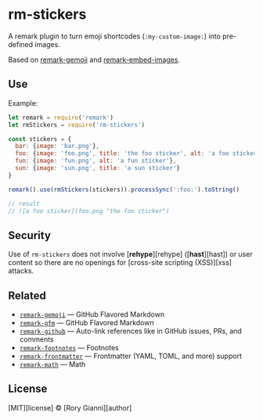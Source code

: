 # rm-stickers

A remark plugin to turn emoji shortcodes (`:my-custom-image:`) into
pre-defined images.

Based on [remark-gemoji](https://github.com/remarkjs/remark-gemoji)
and [remark-embed-images](https://github.com/remarkjs/remark-embed-images).

## Use

Example:

```js
let remark = require('remark')
let rmStickers = require('rm-stickers')

const stickers = {
  bar: {image: 'bar.png'},
  foo: {image: 'foo.png', title: 'the foo sticker', alt: 'a foo sticker'},
  fun: {image: 'fun.png', alt: 'a fun sticker'},
  sun: {image: 'sun.png', title: 'a sun sticker'}
}

remark().use(rmStickers(stickers)).processSync(':foo:').toString()

// result
// ![a foo sticker](foo.png "the foo sticker")
```

## Security

Use of `rm-stickers` does not involve \[**rehype**]\[rehype]
(\[**hast**]\[hast]) or user content so there are no openings for
\[cross-site scripting (XSS)]\[xss] attacks.

## Related

*   [`remark-gemoji`](https://github.com/remarkjs/remark-gemoji)
    — GitHub Flavored Markdown
*   [`remark-gfm`](https://github.com/remarkjs/remark-gfm)
    — GitHub Flavored Markdown
*   [`remark-github`](https://github.com/remarkjs/remark-github)
    — Auto-link references like in GitHub issues, PRs, and comments
*   [`remark-footnotes`](https://github.com/remarkjs/remark-footnotes)
    — Footnotes
*   [`remark-frontmatter`](https://github.com/remarkjs/remark-frontmatter)
    — Frontmatter (YAML, TOML, and more) support
*   [`remark-math`](https://github.com/remarkjs/remark-math)
    — Math

## License

\[MIT]\[license] © \[Rory Gianni]\[author]
